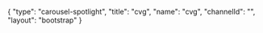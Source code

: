 {
    "type": "carousel-spotlight",
    "title": "cvg",
    "name": "cvg",
    "channelId": "",
    "layout": "bootstrap"
}